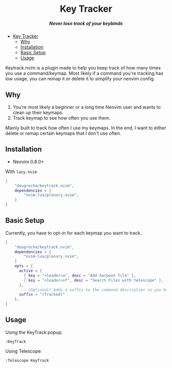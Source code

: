 <div align="center">

# Key Tracker

##### Never lose track of your keybinds

</div>

<!--toc:start-->
- [Key Tracker](#key-tracker)
  - [Why](#why)
  - [Installation](#installation)
  - [Basic Setup](#basic-setup)
  - [Usage](#usage)
<!--toc:end-->

Keytrack.nvim is a plugin made to help you keep track of how many times you
use a command/keymap. Most likely if a command you're tracking has low usage,
you can remap it or delete it to simplify your neovim config.

## Why

1. You're most likely a beginner or a long time Neovim user and wants to clean up their keymaps.
2. Track keymap to see how often you use them.

Mainly built to track how often I use my keymaps. In the end, I want to either delete or remap certain keymaps that I don't use often.

## Installation

- Neovim 0.8.0+

With `lazy.nvim`

```lua
{
    "dougrocha/keytrack.nvim",
    dependencies = {
        "nvim-lua/plenary.nvim",
    }
}
```

## Basic Setup

Currently, you have to opt-in for each keymap you want to track.

```lua
{
    "dougrocha/keytrack.nvim",
    dependencies = {
        "nvim-lua/plenary.nvim",
    }
    opts = {
      active = {
        { key = "<leader>a", desc = "Add harpoon file" },
        { key = "<leader>sf", desc = "Search Files with telescope" },
      },
      --- (Optional) Adds a suffix to the command description so you know it's being tracked
      suffix = "(Tracked)"
    },
}
```

## Usage

Using the KeyTrack popup:

```vim
:KeyTrack
```

Using Telescope:

```vim
:Telescope KeyTrack
```
